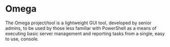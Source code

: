 Omega
=====

The Omega project/tool is a lightweight GUI tool, developed by senior admins, to be used by those less familiar with PowerShell as a means of executing basic server management and reporting tasks from a single, easy to use,  console.
